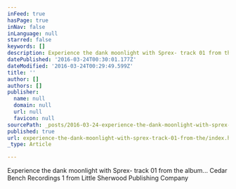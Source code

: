 ```yaml
---
inFeed: true
hasPage: true
inNav: false
inLanguage: null
starred: false
keywords: []
description: Experience the dank moonlight with Sprex- track 01 from the album... Cedar Bench Recordings 1 from Little Sherwood Publishing Company
datePublished: '2016-03-24T00:30:01.177Z'
dateModified: '2016-03-24T00:29:49.599Z'
title: ''
author: []
authors: []
publisher:
  name: null
  domain: null
  url: null
  favicon: null
sourcePath: _posts/2016-03-24-experience-the-dank-moonlight-with-sprex-track-01-from-the.md
published: true
url: experience-the-dank-moonlight-with-sprex-track-01-from-the/index.html
_type: Article

---
```

Experience the dank moonlight with Sprex- track 01 from the album... Cedar Bench Recordings 1 from Little Sherwood Publishing Company